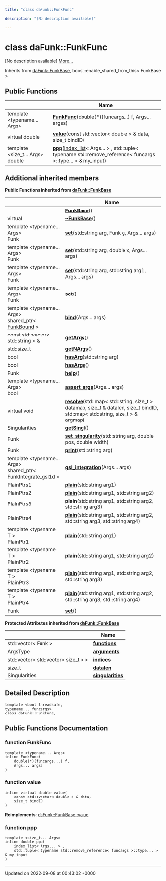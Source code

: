 ```yaml
---
title: "class daFunk::FunkFunc"

description: "[No description available]"

---
```


# class daFunk::FunkFunc



[No description available] [More...](#detailed-description)

Inherits from [daFunk::FunkBase](/documentation/code/classes/classdafunk_1_1funkbase/), boost::enable_shared_from_this< FunkBase >

## Public Functions

|                | Name           |
| -------------- | -------------- |
| template <typename... Args\> <br>| **[FunkFunc](/documentation/code/classes/classdafunk_1_1funkfunc/#function-funkfunc)**(double(*)(funcargs...) f, Args... argss) |
| virtual double | **[value](/documentation/code/classes/classdafunk_1_1funkfunc/#function-value)**(const std::vector< double > & data, size_t bindID) |
| template <size_t... Args\> <br>double | **[ppp](/documentation/code/classes/classdafunk_1_1funkfunc/#function-ppp)**([index_list](/documentation/code/classes/structdafunk_1_1index__list/)< Args... > , std::tuple< typename std::remove_reference< funcargs >::type... > & my_input) |

## Additional inherited members

**Public Functions inherited from [daFunk::FunkBase](/documentation/code/classes/classdafunk_1_1funkbase/)**

|                | Name           |
| -------------- | -------------- |
| | **[FunkBase](/documentation/code/classes/classdafunk_1_1funkbase/#function-funkbase)**() |
| virtual | **[~FunkBase](/documentation/code/classes/classdafunk_1_1funkbase/#function-funkbase)**() |
| template <typename... Args\> <br>Funk | **[set](/documentation/code/classes/classdafunk_1_1funkbase/#function-set)**(std::string arg, Funk g, Args... args) |
| template <typename... Args\> <br>Funk | **[set](/documentation/code/classes/classdafunk_1_1funkbase/#function-set)**(std::string arg, double x, Args... args) |
| template <typename... Args\> <br>Funk | **[set](/documentation/code/classes/classdafunk_1_1funkbase/#function-set)**(std::string arg, std::string arg1, Args... args) |
| template <typename... Args\> <br>Funk | **[set](/documentation/code/classes/classdafunk_1_1funkbase/#function-set)**() |
| template <typename... Args\> <br>shared_ptr< [FunkBound](/documentation/code/classes/classdafunk_1_1funkbound/) > | **[bind](/documentation/code/classes/classdafunk_1_1funkbase/#function-bind)**(Args... args) |
| const std::vector< std::string > & | **[getArgs](/documentation/code/classes/classdafunk_1_1funkbase/#function-getargs)**() |
| std::size_t | **[getNArgs](/documentation/code/classes/classdafunk_1_1funkbase/#function-getnargs)**() |
| bool | **[hasArg](/documentation/code/classes/classdafunk_1_1funkbase/#function-hasarg)**(std::string arg) |
| bool | **[hasArgs](/documentation/code/classes/classdafunk_1_1funkbase/#function-hasargs)**() |
| Funk | **[help](/documentation/code/classes/classdafunk_1_1funkbase/#function-help)**() |
| template <typename... Args\> <br>bool | **[assert_args](/documentation/code/classes/classdafunk_1_1funkbase/#function-assert-args)**(Args... args) |
| virtual void | **[resolve](/documentation/code/classes/classdafunk_1_1funkbase/#function-resolve)**(std::map< std::string, size_t > datamap, size_t & datalen, size_t bindID, std::map< std::string, size_t > & argmap) |
| Singularities | **[getSingl](/documentation/code/classes/classdafunk_1_1funkbase/#function-getsingl)**() |
| Funk | **[set_singularity](/documentation/code/classes/classdafunk_1_1funkbase/#function-set-singularity)**(std::string arg, double pos, double width) |
| Funk | **[print](/documentation/code/classes/classdafunk_1_1funkbase/#function-print)**(std::string arg) |
| template <typename... Args\> <br>shared_ptr< [FunkIntegrate_gsl1d](/documentation/code/classes/classdafunk_1_1funkintegrate__gsl1d/) > | **[gsl_integration](/documentation/code/classes/classdafunk_1_1funkbase/#function-gsl-integration)**(Args... args) |
| PlainPtrs1 | **[plain](/documentation/code/classes/classdafunk_1_1funkbase/#function-plain)**(std::string arg1) |
| PlainPtrs2 | **[plain](/documentation/code/classes/classdafunk_1_1funkbase/#function-plain)**(std::string arg1, std::string arg2) |
| PlainPtrs3 | **[plain](/documentation/code/classes/classdafunk_1_1funkbase/#function-plain)**(std::string arg1, std::string arg2, std::string arg3) |
| PlainPtrs4 | **[plain](/documentation/code/classes/classdafunk_1_1funkbase/#function-plain)**(std::string arg1, std::string arg2, std::string arg3, std::string arg4) |
| template <typename T \> <br>PlainPtr1 | **[plain](/documentation/code/classes/classdafunk_1_1funkbase/#function-plain)**(std::string arg1) |
| template <typename T \> <br>PlainPtr2 | **[plain](/documentation/code/classes/classdafunk_1_1funkbase/#function-plain)**(std::string arg1, std::string arg2) |
| template <typename T \> <br>PlainPtr3 | **[plain](/documentation/code/classes/classdafunk_1_1funkbase/#function-plain)**(std::string arg1, std::string arg2, std::string arg3) |
| template <typename T \> <br>PlainPtr4 | **[plain](/documentation/code/classes/classdafunk_1_1funkbase/#function-plain)**(std::string arg1, std::string arg2, std::string arg3, std::string arg4) |
| Funk | **[set](/documentation/code/classes/classdafunk_1_1funkbase/#function-set)**() |

**Protected Attributes inherited from [daFunk::FunkBase](/documentation/code/classes/classdafunk_1_1funkbase/)**

|                | Name           |
| -------------- | -------------- |
| std::vector< Funk > | **[functions](/documentation/code/classes/classdafunk_1_1funkbase/#variable-functions)**  |
| ArgsType | **[arguments](/documentation/code/classes/classdafunk_1_1funkbase/#variable-arguments)**  |
| std::vector< std::vector< size_t > > | **[indices](/documentation/code/classes/classdafunk_1_1funkbase/#variable-indices)**  |
| size_t | **[datalen](/documentation/code/classes/classdafunk_1_1funkbase/#variable-datalen)**  |
| Singularities | **[singularities](/documentation/code/classes/classdafunk_1_1funkbase/#variable-singularities)**  |


## Detailed Description

```
template <bool threadsafe,
typename... funcargs>
class daFunk::FunkFunc;
```

## Public Functions Documentation

### function FunkFunc

```
template <typename... Args>
inline FunkFunc(
    double(*)(funcargs...) f,
    Args... argss
)
```


### function value

```
inline virtual double value(
    const std::vector< double > & data,
    size_t bindID
)
```


**Reimplements**: [daFunk::FunkBase::value](/documentation/code/classes/classdafunk_1_1funkbase/#function-value)


### function ppp

```
template <size_t... Args>
inline double ppp(
    index_list< Args... > ,
    std::tuple< typename std::remove_reference< funcargs >::type... > & my_input
)
```


-------------------------------

Updated on 2022-09-08 at 00:43:02 +0000